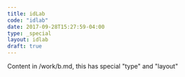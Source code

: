 ```yaml
---
title: idLab
code: "idlab"
date: 2017-09-28T15:27:59-04:00
type: _special
layout: idlab
draft: true
---
```

Content in /work/b.md, this has special "type" and "layout"